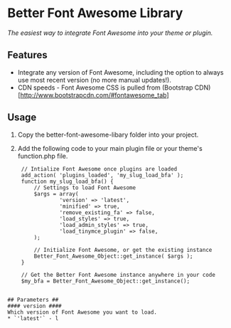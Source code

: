 Better Font Awesome Library
===========================

*The easiest way to integrate Font Awesome into your theme or plugin.*

## Features ##
* Integrate any version of Font Awesome, including the option to always use most recent version (no more manual updates!).
* CDN speeds - Font Awesome CSS is pulled from (Bootstrap CDN)[http://www.bootstrapcdn.com/#fontawesome_tab]

## Usage ##
1. Copy the better-font-awesome-libary folder into your project.

2. Add the following code to your main plugin file or your theme's function.php file.
   ```
	// Intialize Font Awesome once plugins are loaded
	add_action( 'plugins_loaded', 'my_slug_load_bfa' );
	function my_slug_load_bfa() {
		// Settings to load Font Awesome
		$args = array(
				'version' => 'latest',
				'minified' => true,
				'remove_existing_fa' => false,
				'load_styles' => true,
				'load_admin_styles' => true,
				'load_tinymce_plugin' => false,
		);
		
		// Initialize Font Awesome, or get the existing instance
		Better_Font_Awesome_Object::get_instance( $args );
	}
	
	// Get the Better Font Awesome instance anywhere in your code
	$my_bfa = Better_Font_Awesome_Object::get_instance();
```

## Parameters ##
#### version ####
Which version of Font Awesome you want to load.
* `'latest'` - l
